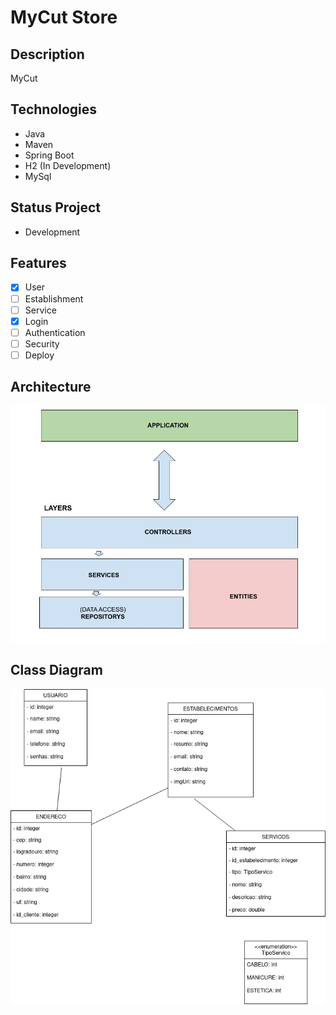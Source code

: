 # MyCut Store

## Description

MyCut

## Technologies
 - Java
 - Maven
 - Spring Boot
 - H2 (In Development)
 - MySql

## Status Project

- Development

## Features
- [x] User
- [ ] Establishment
- [ ] Service
- [x] Login
- [ ] Authentication
- [ ] Security
- [ ] Deploy

## Architecture
![](docs/architecture.jpg)

## Class Diagram

![](docs/class-diagram.png)
